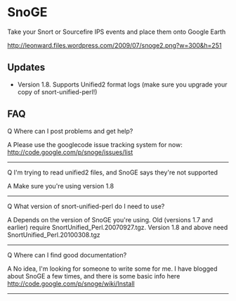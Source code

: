 # SnoGE #
Take your Snort or Sourcefire IPS events and place them onto Google Earth


http://leonward.files.wordpress.com/2009/07/snoge2.png?w=300&h=251

## Updates ##
  * Version 1.8. Supports Unified2 format logs (make sure you upgrade your copy of snort-unified-perl!)

## FAQ ##

Q Where can I post problems and get help?

A Please use the googlecode issue tracking system for now: http://code.google.com/p/snoge/issues/list

---

Q I'm trying to read unified2 files, and SnoGE says they're not supported

A Make sure you're using version 1.8

---

Q What version of snort-unified-perl do I need to use?

A  Depends on the version of SnoGE you're using. Old (versions 1.7 and earlier) require SnortUnified\_Perl.20070927.tgz. Version 1.8 and above need SnortUnified\_Perl.20100308.tgz

---

Q Where can I find good documentation?

A No idea, I'm looking for someone to write some for me. I have blogged about SnoGE a few times, and there is some basic info here http://code.google.com/p/snoge/wiki/Install

---


